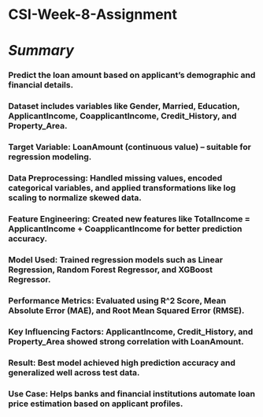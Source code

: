 # **CSI-Week-8-Assignment**
# *Summary*

### Predict the loan amount based on applicant’s demographic and financial details.
### Dataset includes variables like Gender, Married, Education, ApplicantIncome, CoapplicantIncome, Credit_History, and Property_Area.
### Target Variable: LoanAmount (continuous value) – suitable for regression modeling.
### Data Preprocessing: Handled missing values, encoded categorical variables, and applied transformations like log scaling to normalize skewed data.
### Feature Engineering: Created new features like TotalIncome = ApplicantIncome + CoapplicantIncome for better prediction accuracy.
### Model Used: Trained regression models such as Linear Regression, Random Forest Regressor, and XGBoost Regressor.
### Performance Metrics: Evaluated using R^2 Score, Mean Absolute Error (MAE), and Root Mean Squared Error (RMSE).
### Key Influencing Factors: ApplicantIncome, Credit_History, and Property_Area showed strong correlation with LoanAmount.
### Result: Best model achieved high prediction accuracy and generalized well across test data.
### Use Case: Helps banks and financial institutions automate loan price estimation based on applicant profiles.
